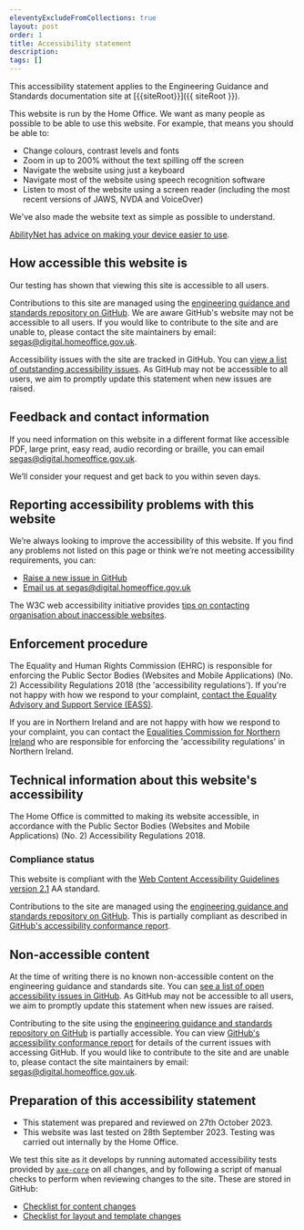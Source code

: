 ```yaml
---
eleventyExcludeFromCollections: true
layout: post
order: 1
title: Accessibility statement 
description:
tags: []
---
```


This accessibility statement applies to the Engineering Guidance and Standards documentation site at [{{siteRoot}}]({{ siteRoot }}).

This website is run by the Home Office. We want as many people as possible to be able to use this website. For example, that means you should be able to:

- Change colours, contrast levels and fonts
- Zoom in up to 200% without the text spilling off the screen
- Navigate the website using just a keyboard
- Navigate most of the website using speech recognition software
- Listen to most of the website using a screen reader (including the most recent versions of JAWS, NVDA and VoiceOver)

We've also made the website text as simple as possible to understand.

[AbilityNet has advice on making your device easier to use](https://mcmw.abilitynet.org.uk/).

## How accessible this website is

Our testing has shown that viewing this site is accessible to all users. 

Contributions to this site are managed using the [engineering guidance and standards repository on GitHub](https://github.com/UKHomeOffice/engineering-guidance-and-standards). We are aware GitHub's website may not be accessible to all users. If you would like to contribute to the site and are unable to, please contact the site maintainers by email: [segas@digital.homeoffice.gov.uk](mailto:segas@digital.homeoffice.gov.uk).

Accessibility issues with the site are tracked in GitHub. You can [view a list of outstanding accessibility issues](https://github.com/UKHomeOffice/engineering-guidance-and-standards/issues?q=is%3Aissue+is%3Aopen+label%3Aaccessibility). As GitHub may not be accessible to all users, we aim to promptly update this statement when new issues are raised.

## Feedback and contact information

If you need information on this website in a different format like accessible PDF, large print, easy read, audio recording or braille, you can email [segas@digital.homeoffice.gov.uk](mailto:segas@digital.homeoffice.gov.uk).

We’ll consider your request and get back to you within seven days.

## Reporting accessibility problems with this website

We’re always looking to improve the accessibility of this website. If you find any problems not listed on this page or think we’re not meeting accessibility requirements, you can:
- [Raise a new issue in GitHub](https://github.com/UKHomeOffice/engineering-guidance-and-standards/issues/new?assignees=&labels=accessibility&projects=&template=report_an_accessibility_issue.md&title=%5BA11Y%5D)
- [Email us at segas@digital.homeoffice.gov.uk](mailto:segas@digital.homeoffice.gov.uk)

The W3C web accessibility initiative provides [tips on contacting organisation about inaccessible websites](https://www.w3.org/WAI/teach-advocate/contact-inaccessible-websites/).

## Enforcement procedure

The Equality and Human Rights Commission (EHRC) is responsible for enforcing the Public Sector Bodies (Websites and Mobile Applications) (No. 2) Accessibility Regulations 2018 (the 'accessibility regulations'). If you're not happy with how we respond to your complaint, [contact the Equality Advisory and Support Service (EASS)](https://www.equalityadvisoryservice.com/).

If you are in Northern Ireland and are not happy with how we respond to your complaint, you can contact the [Equalities Commission for Northern Ireland](https://www.equalityni.org/Home) who are responsible for enforcing the 'accessibility regulations' in Northern Ireland.

## Technical information about this website's accessibility

The Home Office is committed to making its website accessible, in accordance with the Public Sector Bodies (Websites and Mobile Applications) (No. 2) Accessibility Regulations 2018.

### Compliance status

This website is compliant with the [Web Content Accessibility Guidelines version 2.1](https://www.w3.org/TR/WCAG21/) AA standard.

Contributions to the site are managed using the [engineering guidance and standards repository on GitHub](https://github.com/UKHomeOffice/engineering-guidance-and-standards). This is partially compliant as described in [GitHub's accessibility conformance report](https://accessibility.github.com/conformance/github-com/). 

## Non-accessible content

At the time of writing there is no known non-accessible content on the engineering guidance and standards site. You can [see a list of open accessibility issues in GitHub](https://github.com/UKHomeOffice/engineering-guidance-and-standards/issues?q=is%3Aissue+is%3Aopen+label%3Aaccessibility). As GitHub may not be accessible to all users, we aim to promptly update this statement when new issues are raised.

Contributing to the site using the [engineering guidance and standards repository on GitHub](https://github.com/UKHomeOffice/engineering-guidance-and-standards) is partially accessible. You can view [GitHub's accessibility conformance report](https://accessibility.github.com/conformance/github-com/) for details of the current issues with accessing GitHub. If you would like to contribute to the site and are unable to, please contact the site maintainers by email: [segas@digital.homeoffice.gov.uk](mailto:segas@digital.homeoffice.gov.uk).

## Preparation of this accessibility statement

- This statement was prepared and reviewed on 27th October 2023.
- This website was last tested on 28th September 2023. Testing was carried out internally by the Home Office.

We test this site as it develops by running automated accessibility tests provided by [`axe-core`](https://github.com/dequelabs/axe-core) on all changes, and by following a script of manual checks to perform when reviewing changes to the site. These are stored in GitHub:

- [Checklist for content changes](https://github.com/UKHomeOffice/engineering-guidance-and-standards/blob/main/technical-docs/accessibility/content-checks.md)
- [Checklist for layout and template changes](https://github.com/UKHomeOffice/engineering-guidance-and-standards/blob/main/technical-docs/accessibility/layout-checks.md)
